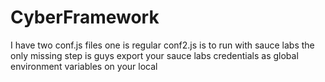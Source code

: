 # CyberFramework
I have two conf.js files
one is regular
conf2.js is to run with sauce labs
the only missing step is guys export your sauce labs credentials as global environment variables on your local
